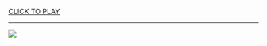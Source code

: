 
<a href="https://premium76.site?title=makeup_games_unblocked&ref=13M">CLICK TO PLAY</a></h3>
<hr>

<a href="https://premium76.site?title=makeup_games_unblocked&ref=13M"><img src="https://clearcache.store/games.png"></a>


